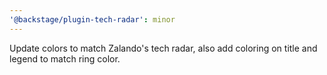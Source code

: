 ```yaml
---
'@backstage/plugin-tech-radar': minor
---
```


Update colors to match Zalando's tech radar, also add coloring on title and legend to match ring color.
